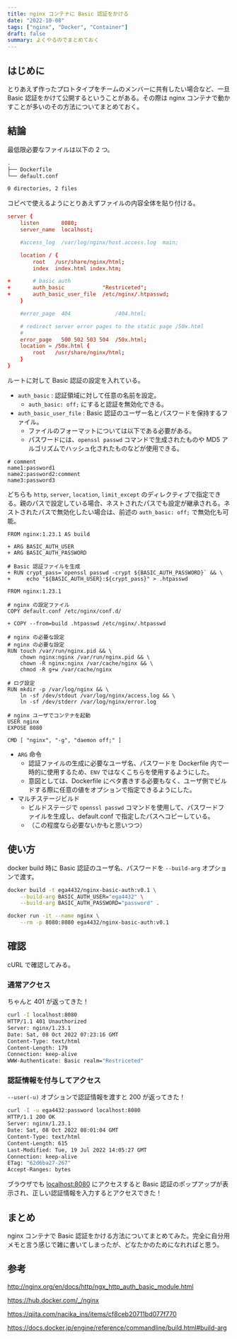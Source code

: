 ```yaml
---
title: nginx コンテナに Basic 認証をかける
date: "2022-10-08"
tags: ["nginx", "Docker", "Container"]
draft: false
summary: よくやるのでまとめておく
---
```


## はじめに

とりあえず作ったプロトタイプをチームのメンバーに共有したい場合など、一旦 Basic 認証をかけて公開するということがある。その際は nginx コンテナで動かすことが多いのその方法についてまとめておく。

## 結論

最低限必要なファイルは以下の 2 つ。

```sh
.
├── Dockerfile
└── default.conf

0 directories, 2 files
```

コピペで使えるようにとりあえずファイルの内容全体を貼り付ける。

```diff:default.conf showLineNumbers
server {
    listen       8080;
    server_name  localhost;

    #access_log  /var/log/nginx/host.access.log  main;

    location / {
        root   /usr/share/nginx/html;
        index  index.html index.htm;

+       # basic auth
+       auth_basic            "Restriceted";
+       auth_basic_user_file  /etc/nginx/.htpasswd;
    }

    #error_page  404              /404.html;

    # redirect server error pages to the static page /50x.html
    #
    error_page   500 502 503 504  /50x.html;
    location = /50x.html {
        root   /usr/share/nginx/html;
    }
}
```

ルートに対して Basic 認証の設定を入れている。

- `auth_basic` : 認証領域に対して任意の名前を設定。
  - `auth_basic: off;` にすると認証を無効化できる。
- `auth_basic_user_file` : Basic 認証のユーザー名とパスワードを保持するファイル。
  - ファイルのフォーマットについては以下である必要がある。
  - パスワードには、`openssl passwd` コマンドで生成されたものや MD5 アルゴリズムでハッシュ化されたものなどが使用できる。

```
# comment
name1:password1
name2:password2:comment
name3:password3
```

どちらも `http`, `server`, `location`, `limit_except` のディレクティブで指定できる。親のパスで設定している場合、ネストされたパスでも設定が継承される。ネストされたパスで無効化したい場合は、前述の `auth_basic: off;` で無効化も可能。

```diff:Dockerfile showLineNumbers
FROM nginx:1.23.1 AS build

+ ARG BASIC_AUTH_USER
+ ARG BASIC_AUTH_PASSWORD

# Basic 認証ファイルを生成
+ RUN crypt_pass=`openssl passwd -crypt ${BASIC_AUTH_PASSWORD}` && \
+     echo "${BASIC_AUTH_USER}:${crypt_pass}" > .htpasswd

FROM nginx:1.23.1

# nginx の設定ファイル
COPY default.conf /etc/nginx/conf.d/

+ COPY --from=build .htpasswd /etc/nginx/.htpasswd

# nginx の必要な設定
# nginx の必要な設定
RUN touch /var/run/nginx.pid && \
    chown nginx:nginx /var/run/nginx.pid && \
    chown -R nginx:nginx /var/cache/nginx && \
    chmod -R g+w /var/cache/nginx

# ログ設定
RUN mkdir -p /var/log/nginx && \
    ln -sf /dev/stdout /var/log/nginx/access.log && \
    ln -sf /dev/stderr /var/log/nginx/error.log

# nginx ユーザでコンテナを起動
USER nginx
EXPOSE 8080

CMD [ "nginx", "-g", "daemon off;" ]
```

- `ARG` 命令
  - 認証ファイルの生成に必要なユーザ名、パスワードを Dockerfile 内で一時的に使用するため、`ENV` ではなくこちらを使用するようにした。
  - 意図としては、Dockerfile にベタ書きする必要もなく、ユーザ側でビルドする際に任意の値をオプションで指定できるようにした。
- マルチステージビルド
  - ビルドステージで `openssl passwd` コマンドを使用して、パスワードファイルを生成し、default.conf で指定したパスへコピーしている。
  - （この程度なら必要ないかもと思いつつ）

## 使い方

docker build 時に Basic 認証のユーザ名、パスワードを `--build-arg` オプションで渡す。

```sh
docker build -t ega4432/nginx-basic-auth:v0.1 \
    --build-arg BASIC_AUTH_USER="ega4432" \
    --build-arg BASIC_AUTH_PASSWORD="password" .

docker run -it --name nginx \
    --rm -p 8080:8080 ega4432/nginx-basic-auth:v0.1
```

## 確認

cURL で確認してみる。

### 通常アクセス

ちゃんと 401 が返ってきた！

```sh
curl -I localhost:8080
HTTP/1.1 401 Unauthorized
Server: nginx/1.23.1
Date: Sat, 08 Oct 2022 07:23:16 GMT
Content-Type: text/html
Content-Length: 179
Connection: keep-alive
WWW-Authenticate: Basic realm="Restriceted"
```

### 認証情報を付与してアクセス

`--user(-u)` オプションで認証情報を渡すと 200 が返ってきた！

```sh
curl -I -u ega4432:password localhost:8080
HTTP/1.1 200 OK
Server: nginx/1.23.1
Date: Sat, 08 Oct 2022 08:01:04 GMT
Content-Type: text/html
Content-Length: 615
Last-Modified: Tue, 19 Jul 2022 14:05:27 GMT
Connection: keep-alive
ETag: "62d6ba27-267"
Accept-Ranges: bytes
```

ブラウザでも [localhost:8080](http://localhost:8080) にアクセスすると Basic 認証のポップアップが表示され、正しい認証情報を入力するとアクセスできた！

## まとめ

nginx コンテナで Basic 認証をかける方法についてまとめてみた。完全に自分用メモと言う感じで雑に書いてしまったが、どなたかのためになれればと思う。

## 参考

http://nginx.org/en/docs/http/ngx_http_auth_basic_module.html

https://hub.docker.com/_/nginx

https://qiita.com/nacika_ins/items/cf8ceb20711bd077f770

https://docs.docker.jp/engine/reference/commandline/build.html#build-arg
